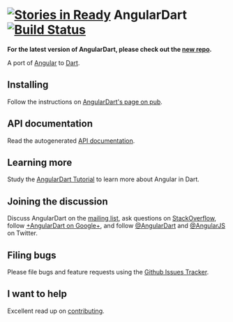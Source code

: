 [![Stories in Ready](https://badge.waffle.io/angular/angular.dart.png?label=ready&title=Ready)](https://waffle.io/angular/angular.dart)
AngularDart [![Build Status](https://travis-ci.org/angular/angular.dart.svg?branch=master)](https://travis-ci.org/angular/angular.dart)
============

**For the latest version of AngularDart, please check out the [new repo][Angular2].** 

A port of [Angular][ngJs] to [Dart][dart].

## Installing

Follow the instructions on [AngularDart's page on pub][pub].

## API documentation

Read the autogenerated [API documentation][APIdocs].


## Learning more

Study the [AngularDart Tutorial][tut] to learn more about Angular
in Dart.

## Joining the discussion

Discuss AngularDart on the [mailing list][list],
ask questions on [StackOverflow][so],
follow [+AngularDart on Google+][plus],
and follow [@AngularDart][ngDartTw] and [@AngularJS][ngJsTw] on Twitter.

## Filing bugs

Please file bugs and feature requests using the [Github Issues Tracker][issues].

## I want to help

Excellent read up on [contributing][contributing].

[Angular2]: https://github.com/dart-lang/angular2
[APIdocs]: https://docs.angulardart.org
[ngJsTw]: https://twitter.com/AngularJS
[ngDartTw]: https://twitter.com/AngularDart
[plus]: https://plus.google.com/117340875933142003564/posts
[so]: http://stackoverflow.com/questions/tagged/angular.dart
[list]: https://groups.google.com/forum/#!forum/angular-dart
[tut]: https://angulardart.org/tutorial
[pub]: http://pub.dartlang.org/packages/angular#installing
[dart]: http://www.dartlang.org
[ngJs]: http://angularjs.org/
[issues]: https://github.com/angular/angular.dart/issues?state=open
[contributing]: https://github.com/angular/angular.dart/blob/master/CONTRIBUTING.md

